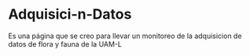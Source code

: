# Adquisici-n-Datos
Es una página que se creo para llevar un monitoreo de la adquisicion de datos de flora y fauna de la UAM-L

